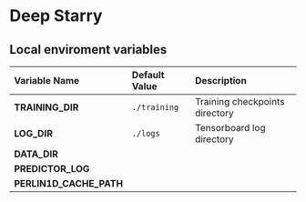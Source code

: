 
# Deep Starry

## Local enviroment variables

Variable Name								| Default Value			| Description
:--											| :--					| :--
**TRAINING_DIR**							| `./training`			| Training checkpoints directory
**LOG_DIR**									| `./logs`				| Tensorboard log directory
**DATA_DIR**								|						|
**PREDICTOR_LOG**							|						|
**PERLIN1D_CACHE_PATH**						|						|
